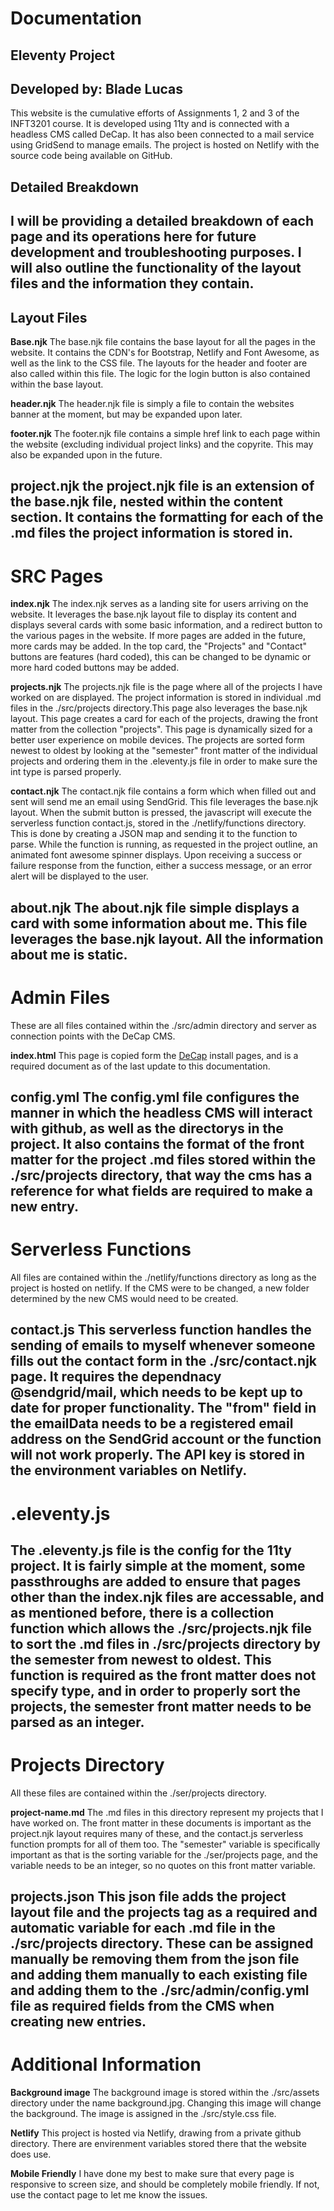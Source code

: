 # Documentation
## Eleventy Project
**Developed by:** Blade Lucas
-----
This website is the cumulative efforts of Assignments 1, 2 and 3 of the 
INFT3201 course. It is developed using 11ty and is connected with a
headless CMS called DeCap. It has also been connected to a mail service
using GridSend to manage emails. The project is hosted on Netlify with the
source code being available on GitHub.

## Detailed Breakdown
I will be providing a detailed breakdown of each page and its operations
here for future development and troubleshooting purposes. I will also outline
the functionality of the layout files and the information they contain.
-----

## Layout Files
**Base.njk**
The base.njk file contains the base layout for all the pages in the website.
It contains the CDN's for Bootstrap, Netlify and Font Awesome, as well as
the link to the CSS file. The layouts for the header and footer are also called 
within this file. The logic for the login button is also contained within the base
layout.

**header.njk**
The header.njk file is simply a file to contain the websites banner at the
moment, but may be expanded upon later.

**footer.njk**
The footer.njk file contains a simple href link to each page within the
website (excluding individual project links) and the copyrite. This may
also be expanded upon in the future.

**project.njk**
the project.njk file is an extension of the base.njk file, nested within
the content section. It contains the formatting for each of the .md files
the project information is stored in.
-----

# SRC Pages
**index.njk**
The index.njk serves as a landing site for users arriving on the website.
It leverages the base.njk layout file to display its content and displays
several cards with some basic information, and a redirect button to the
various pages in the website. If more pages are added in the future, more
cards may be added. In the top card, the "Projects" and "Contact" buttons
are features (hard coded), this can be changed to be dynamic or more hard
coded buttons may be added.

**projects.njk**
The projects.njk file is the page where all of the projects I have worked
on are displayed. The project information is stored in individual .md 
files in the ./src/projects directory.This page also leverages the base.njk layout. 
This page creates a card for each of the projects, drawing the front matter from 
the collection "projects". This page is dynamically sized for a better user experience 
on mobile devices. The projects are sorted form newest to oldest by looking at the 
"semester" front matter of the individual projects and ordering them in the .eleventy.js 
file in order to make sure the int type is parsed properly.

**contact.njk**
The contact.njk file contains a form which when filled out and sent will
send me an email using SendGrid. This file leverages the base.njk layout.
When the submit button is pressed, the javascript will execute the 
serverless function contact.js, stored in the ./netlify/functions directory.
This is done by creating a JSON map and sending it to the function to 
parse. While the function is running, as requested in the project outline, 
an animated font awesome spinner displays. Upon receiving a success or 
failure response from the function, either a success message, or an error 
alert will be displayed to the user.

**about.njk**
The about.njk file simple displays a card with some information about me. 
This file leverages the base.njk layout. All the information about me is
static.
-----

# Admin Files
These are all files contained within the ./src/admin directory and server
as connection points with the DeCap CMS.

**index.html**
This page is copied form the [DeCap](https://decapcms.org/docs/install-decap-cms/) 
install pages, and is a required document as of the last update to this
documentation.

**config.yml**
The config.yml file configures the manner in which the headless CMS will
interact with github, as well as the directorys in the project. It also 
contains the format of the front matter for the project .md files stored 
within the ./src/projects directory, that way the cms has a reference for 
what fields are required to make a new entry.
-----

# Serverless Functions
All files are contained within the ./netlify/functions directory as long 
as the project is hosted on netlify. If the CMS were to be changed, a new 
folder determined by the new CMS would need to be created.

**contact.js**
This serverless function handles the sending of emails to myself whenever 
someone fills out the contact form in the ./src/contact.njk page. It requires 
the dependnacy @sendgrid/mail, which needs to be kept up to date for 
proper functionality. The "from" field in the emailData needs to be a 
registered email address on the SendGrid account or the function will not 
work properly. The API key is stored in the environment variables on 
Netlify.
-----

# .eleventy.js
The .eleventy.js file is the config for the 11ty project. It is fairly 
simple at the moment, some passthroughs are added to ensure that pages 
other than the index.njk files are accessable, and as mentioned before, 
there is a collection function which allows the ./src/projects.njk file 
to sort the .md files in ./src/projects directory by the semester from 
newest to oldest. This function is required as the front matter does not 
specify type, and in order to properly sort the projects, the semester 
front matter needs to be parsed as an integer.
-----

# Projects Directory
All these files are contained within the ./ser/projects directory.

**project-name.md**
The .md files in this directory represent my projects that I have worked 
on. The front matter in these documents is important as the project.njk 
layout requires many of these, and the contact.js serverless function 
prompts for all of them too. The "semester" variable is specifically 
important as that is the sorting variable for the ./ser/projects page, and
the variable needs to be an integer, so no quotes on this front matter 
variable.

**projects.json**
This json file adds the project layout file and the projects tag as a 
required and automatic variable for each .md file in the ./src/projects 
directory. These can be assigned manually be removing them from the json 
file and adding them manually to each existing file and adding them to 
the ./src/admin/config.yml file as required fields from the CMS when creating 
new entries.
-----

# Additional Information
**Background image**
The background image is stored within the ./src/assets directory under the 
name background.jpg. Changing this image will change the background. The image 
is assigned in the ./src/style.css file.

**Netlify**
This project is hosted via Netlify, drawing from a private github directory. 
There are envirenment variables stored there that the website does use.

**Mobile Friendly**
I have done my best to make sure that every page is responsive to screen 
size, and should be completely mobile friendly. If not, use the contact page 
to let me know the issues.